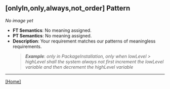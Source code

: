 ## [onlyIn,only,always,not_order] Pattern
_No image yet_
 * **FT Semantics**: No meaning assigned.
 * **PT Semantics**: No meaning assigned.
 * **Description**: Your requirement matches our patterns of meaningless requirements.
   > **_Example_**: _only in PackageInstallation, only when lowLevel > highLevel shall the system  always not first  increment the lowLevel variable and then  decrement the highLevel variable_   
***
[[Home]](../semantics.md)